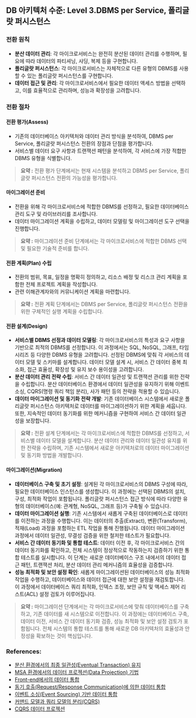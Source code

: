 ## DB 아키텍처 수준: Level 3.DBMS per Service, 폴리글랏 퍼시스턴스

### 전환 원칙
- **분산 데이터 관리**: 각 마이크로서비스는 완전히 분산된 데이터 관리를 수행하며, 필요에 따라 데이터의 파티셔닝, 샤딩, 복제 등을 구현합니다.
- **폴리글랏 퍼시스턴스**: 각 마이크로서비스는 자체적으로 다른 유형의 DBMS를 사용할 수 있는 폴리글랏 퍼시스턴스를 구현합니다.
- **데이터 접근 및 관리**: 각 마이크로서비스에서 필요한 데이터 액세스 방법을 선택하고, 이를 효율적으로 관리하며, 성능과 확장성을 고려합니다.

### 전환 절차
#### 전환 평가(Assess)
- 기존의 데이터베이스 아키텍처와 데이터 관리 방식을 분석하여, DBMS per Service, 폴리글랏 퍼시스턴스 전환의 장점과 단점을 평가합니다.
- 서비스별 데이터 요구 사항과 트랜잭션 패턴을 분석하여, 각 서비스에 가장 적합한 DBMS 유형을 식별합니다.

> **요약 :** 전환 평가 단계에서는 현재 시스템을 분석하고 DBMS per Service, 폴리글랏 퍼시스턴스 전환의 가능성을 평가합니다.

#### 마이그레이션 준비
- 전환을 위해 각 마이크로서비스에 적합한 DBMS를 선정하고, 필요한 데이터베이스 관리 도구 및 라이브러리를 조사합니다.
- 데이터 마이그레이션 계획을 수립하고, 데이터 모델링 및 마이그레이션 도구 선택을 진행합니다.

> **요약 :** 마이그레이션 준비 단계에서는 각 마이크로서비스에 적합한 DBMS 선택 및 필요한 기술적 준비를 합니다.

#### 전환 계획(Plan) 수립
- 전환의 범위, 목표, 일정을 명확히 정의하고, 리소스 배정 및 리스크 관리 계획을 포함한 전체 프로젝트 계획을 작성합니다.
- 관련 이해관계자와의 커뮤니케이션 계획을 마련합니다.

> **요약 :** 전환 계획 단계에서는 DBMS per Service, 폴리글랏 퍼시스턴스 전환을 위한 구체적인 실행 계획을 수립합니다.

#### 전환 설계(Design)
- **서비스별 DBMS 선정과 데이터 모델링**: 각 마이크로서비스의 특성과 요구 사항을 기반으로 최적의 DBMS를 선정합니다. 이 과정에서는 SQL, NoSQL, 그래프, 타임시리즈 등 다양한 DBMS 유형을 고려합니다. 선정된 DBMS에 맞춰 각 서비스의 데이터 모델 및 스키마를 설계합니다. 데이터 모델 설계 시, 서비스 간 데이터 중복 최소화, 접근 효율성, 확장성 및 유지 보수 용이성을 고려합니다.
- **분산 데이터 관리 전략 수립**: 서비스 간 데이터 일관성 및 트랜잭션 관리를 위한 전략을 수립합니다. 분산 데이터베이스 환경에서 데이터 일관성을 유지하기 위해 이벤트 소싱, CQRS(명령 쿼리 책임 분리), 사가 패턴 등의 전략을 적용할 수 있습니다.
- **데이터 마이그레이션 및 동기화 전략 개발**: 기존 데이터베이스 시스템에서 새로운 폴리글랏 퍼시스턴스 아키텍처로 데이터를 마이그레이션하기 위한 계획을 세웁니다. 또한, 지속적인 데이터 동기화를 위한 메커니즘을 구현하여 서비스 간 데이터 일관성을 보장합니다.

> **요약 :** 전환 설계 단계에서는 각 마이크로서비스에 적합한 DBMS를 선정하고, 서비스별 데이터 모델을 설계합니다. 분산 데이터 관리와 데이터 일관성 유지를 위한 전략을 수립하며, 기존 시스템에서 새로운 아키텍처로의 데이터 마이그레이션 및 동기화 방법을 개발합니다.

#### 마이그레이션(Migration)
- **데이터베이스 구축 및 초기 설정**: 설계된 각 마이크로서비스의 DBMS 구성에 따라, 필요한 데이터베이스 인스턴스를 생성합니다. 이 과정에는 선택된 DBMS의 설치, 구성, 최적화 작업이 포함됩니다. 폴리글랏 퍼시스턴스 접근 방식에 따라 다양한 유형의 데이터베이스(예: 관계형, NoSQL, 그래프 등)가 구축될 수 있습니다.
- **데이터 마이그레이션 실행**: 기존 시스템에서 새롭게 구축된 데이터베이스로 데이터를 이전하는 과정을 수행합니다. 이는 데이터의 추출(Extract), 변환(Transform), 적재(Load) 과정을 포함하는 ETL 작업을 통해 진행됩니다. 데이터 마이그레이션 과정에서 데이터 일관성, 무결성 검증을 위한 철저한 테스트가 필요합니다.
- **서비스 간 데이터 동기화 및 통합 테스트**: 데이터 이전 후, 각 마이크로서비스 간의 데이터 동기화를 확인하고, 전체 시스템이 정상적으로 작동하는지 검증하기 위한 통합 테스트를 실시합니다. 이 단계는 새로운 데이터베이스 구조 내에서의 데이터 접근 패턴, 트랜잭션 처리, 분산 데이터 관리 메커니즘의 효율성을 검증합니다.
- **성능 최적화 및 보안 설정 확인**: 새롭게 마이그레이션된 데이터베이스의 성능 최적화 작업을 수행하고, 데이터베이스와 데이터 접근에 대한 보안 설정을 재검토합니다. 이 과정에서 데이터베이스 쿼리 최적화, 인덱스 조정, 보안 규칙 및 액세스 제어 리스트(ACL) 설정 검토가 이루어집니다.

> **요약 :** 마이그레이션 단계에서는 각 마이크로서비스에 맞춰 데이터베이스를 구축하고, 기존 데이터를 새 시스템으로 이전합니다. 이 과정에는 데이터베이스 구축, 데이터 이전, 서비스 간 데이터 동기화 검증, 성능 최적화 및 보안 설정 검토가 포함됩니다. 전체 시스템의 통합 테스트를 통해 새로운 DB 아키텍처의 효율성과 안정성을 확보하는 것이 핵심입니다.

### References:
- <a href="https://www.msaschool.io/operation/integration/integration-four/" target="_blank">분산 환경에서의 최종 일관성(Eventual Transaction) 유지</a>
- <a href="https://www.msaschool.io/operation/integration/integration-five/" target="_blank">MSA 환경에서의 데이터 프로젝션(Data Projection) 기법</a>
- <a href="https://www.msaschool.io/operation/integration/integration-one/" target="_blank">Front-end에서의 데이터 통합</a>
- <a href="https://www.msaschool.io/operation/integration/integration-two/" target="_blank">동기 호출(Request/Response Communication)에 의한 데이터 통합</a>
- <a href="https://www.msaschool.io/operation/integration/integration-three/" target="_blank">이벤트 소싱(Event Sourcing) 기반 데이터 통합</a>
- <a href="https://www.msaschool.io/operation/integration/integration-six/" target="_blank">커맨드 모델과 쿼리 모델의 분리(CQRS)</a>
- <a href="https://intro-kor.msaez.io/development/dp-cqrs/" target="_blank">CQRS 데이터 프로젝션</a>